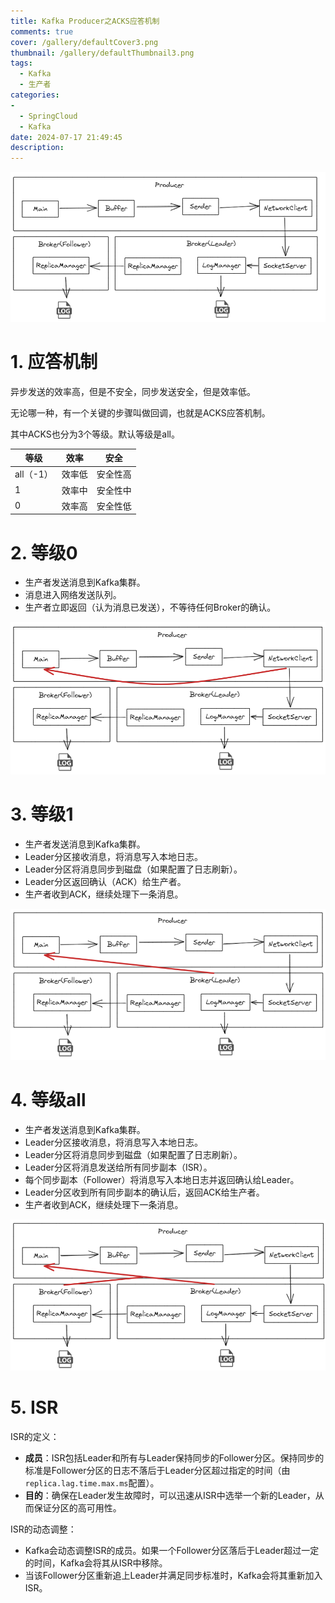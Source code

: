 ```yaml
---
title: Kafka Producer之ACKS应答机制
comments: true
cover: /gallery/defaultCover3.png
thumbnail: /gallery/defaultThumbnail3.png
tags:
  - Kafka
  - 生产者
categories:
-
  - SpringCloud
  - Kafka
date: 2024-07-17 21:49:45
description:
---
```




![ef788352-3e6a-4635-a685-8cdff0716497](./2024-07-17-21-49-43/ef788352-3e6a-4635-a685-8cdff0716497.png)

# 1. 应答机制

异步发送的效率高，但是不安全，同步发送安全，但是效率低。

无论哪一种，有一个关键的步骤叫做回调，也就是ACKS应答机制。

其中ACKS也分为3个等级。默认等级是all。

| 等级      | 效率  | 安全   |
| ------- | --- | ---- |
| all（-1） | 效率低 | 安全性高 |
| 1       | 效率中 | 安全性中 |
| 0       | 效率高 | 安全性低 |



# 2. 等级0

* 生产者发送消息到Kafka集群。
* 消息进入网络发送队列。
* 生产者立即返回（认为消息已发送），不等待任何Broker的确认。

![e1dece08-26d7-4fa1-b5f8-66f57d2b6d23](./2024-07-17-21-49-43/e1dece08-26d7-4fa1-b5f8-66f57d2b6d23.png)



# 3. 等级1

* 生产者发送消息到Kafka集群。
* Leader分区接收消息，将消息写入本地日志。
* Leader分区将消息同步到磁盘（如果配置了日志刷新）。
* Leader分区返回确认（ACK）给生产者。
* 生产者收到ACK，继续处理下一条消息。

![1ec3ee30-ae22-44fa-8c7a-ab4ff00b7d61](./2024-07-17-21-49-43/1ec3ee30-ae22-44fa-8c7a-ab4ff00b7d61.png)



# 4. 等级all

* 生产者发送消息到Kafka集群。
* Leader分区接收消息，将消息写入本地日志。
* Leader分区将消息同步到磁盘（如果配置了日志刷新）。
* Leader分区将消息发送给所有同步副本（ISR）。
* 每个同步副本（Follower）将消息写入本地日志并返回确认给Leader。
* Leader分区收到所有同步副本的确认后，返回ACK给生产者。
* 生产者收到ACK，继续处理下一条消息。

![2434704f-3d85-4e7d-9670-cce24dfcfadb](./2024-07-17-21-49-43/2434704f-3d85-4e7d-9670-cce24dfcfadb.png)



# 5. ISR

ISR的定义：

* **成员**：ISR包括Leader和所有与Leader保持同步的Follower分区。保持同步的标准是Follower分区的日志不落后于Leader分区超过指定的时间（由`replica.lag.time.max.ms`配置）。
* **目的**：确保在Leader发生故障时，可以迅速从ISR中选举一个新的Leader，从而保证分区的高可用性。
  
  

ISR的动态调整：

* Kafka会动态调整ISR的成员。如果一个Follower分区落后于Leader超过一定的时间，Kafka会将其从ISR中移除。
* 当该Follower分区重新追上Leader并满足同步标准时，Kafka会将其重新加入ISR。


